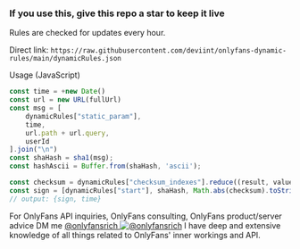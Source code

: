 ### If you use this, give this repo a star to keep it live

Rules are checked for updates every hour.

Direct link: `https://raw.githubusercontent.com/deviint/onlyfans-dynamic-rules/main/dynamicRules.json`

Usage (JavaScript)
```javascript
const time = +new Date()
const url = new URL(fullUrl)
const msg = [
    dynamicRules["static_param"],
    time,
    url.path + url.query,
    userId
].join("\n")
const shaHash = sha1(msg);
const hashAscii = Buffer.from(shaHash, 'ascii');

const checksum = dynamicRules["checksum_indexes"].reduce((result, value) => result + hashAscii[value], 0) + dynamicRules["checksum_constant"];
const sign = [dynamicRules["start"], shaHash, Math.abs(checksum).toString(16), dynamicRules["end"]].join(":")
// output: {sign, time}
```


For OnlyFans API inquiries, OnlyFans consulting, OnlyFans product/server advice DM me [@onlyfansrich ![@onlyfansrich](https://img.icons8.com/color/18/twitter--v1.png)](http://twitter.com/onlyfansrich)
I have deep and extensive knowledge of all things related to OnlyFans' inner workings and API.
